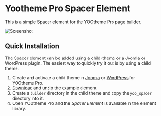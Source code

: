 # Yootheme Pro Spacer Element

This is a simple Spacer element for the YOOtheme Pro page builder.

![Screenshot](https://user-images.githubusercontent.com/4112464/208297480-6ed9a281-872e-4dde-aa59-e4be650902b7.png)

## Quick Installation

The Spacer element can be added using a child-theme or a Joomla or WordPress plugin. The easiest way to quickly try it out is by using a child theme.

1. Create and activate a child theme in [Joomla](https://yootheme.com/support/yootheme-pro/joomla/developers-child-themes#create-a-child-theme) or [WordPress](https://yootheme.com/support/yootheme-pro/wordpress/developers-child-themes#create-a-child-theme) for YOOtheme Pro.
2. [Download](https://github.com/eickit/yoo_spacer/archive/refs/heads/master.zip) and unzip the example element.
3. Create a `builder` directory in the child theme and copy the `yoo_spacer` directory into it.
4. Open YOOtheme Pro and the *Spacer Element* is available in the element library.
